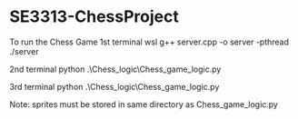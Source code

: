 # SE3313-ChessProject

To run the Chess Game 
1st terminal 
 wsl
 g++ server.cpp -o server -pthread
 ./server

2nd terminal 
 python .\Chess_logic\Chess_game_logic.py

3rd terminal 
 python .\Chess_logic\Chess_game_logic.py

 Note: sprites must be stored in same directory as Chess_game_logic.py
